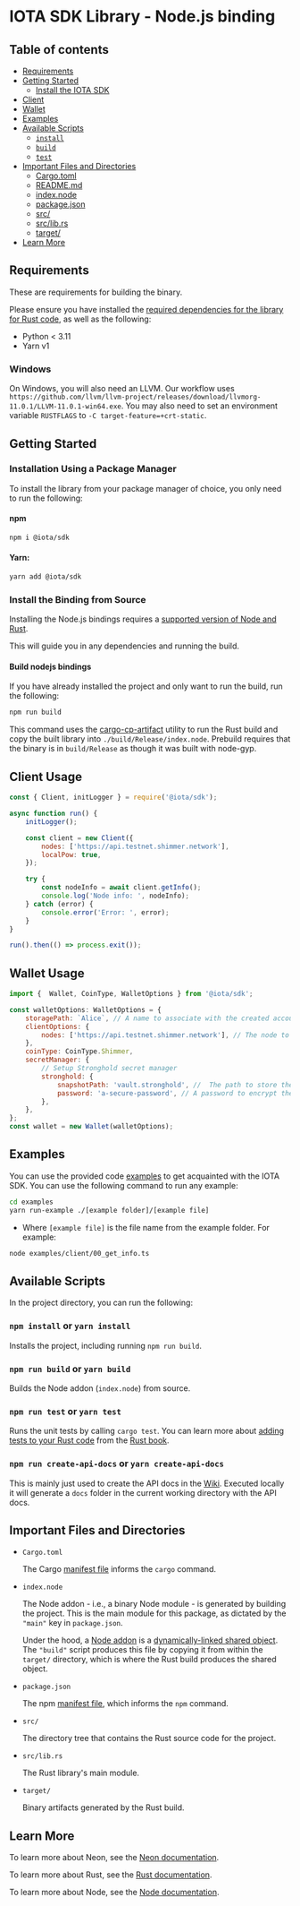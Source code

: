 # IOTA SDK Library - Node.js binding

## Table of contents

- [Requirements](#requirements)
- [Getting Started](#getting-started)
    - [Install the IOTA SDK](#installing-the-iota-sdk)
- [Client](#client-usage)
- [Wallet](#wallet-usage)
- [Examples](#examples)
- [Available Scripts](#available-scripts)
    - [`install`](#npm-install-or-yarn-install)
    - [`build`](#npm-build-or-yarn-build)
    - [`test`](#npm-test-or-yarn-test)
- [Important Files and Directories](#important-files-and-directories)
    - [Cargo.toml](#cargotoml)
    - [README.md](#readmemd)
    - [index.node](#indexnode)
    - [package.json](#packagejson)
    - [src/](#src)
    - [src/lib.rs](#srclibrs)
    - [target/](#target)
- [Learn More](#learn-more)

## Requirements

These are requirements for building the binary.

Please ensure you have installed the [required dependencies for the library for Rust code](/README.md#requirements), as
well as the following:

- Python < 3.11
- Yarn v1

### Windows

On Windows, you will also need an LLVM. Our workflow uses
`https://github.com/llvm/llvm-project/releases/download/llvmorg-11.0.1/LLVM-11.0.1-win64.exe`. You may also need to set
an environment variable `RUSTFLAGS` to `-C target-feature=+crt-static`.

## Getting Started

### Installation Using a Package Manager

To install the library from your package manager of choice, you only need to run the following:

#### npm

```sh
npm i @iota/sdk
```

#### Yarn:

```sh
yarn add @iota/sdk
```

### Install the Binding from Source

Installing the Node.js bindings requires
a [supported version of Node and Rust](https://github.com/neon-bindings/neon#platform-support).

This will guide you in any dependencies and running the build.

#### Build nodejs bindings

If you have already installed the project and only want to run the build, run the following:

```sh
npm run build
```

This command uses the [cargo-cp-artifact](https://github.com/neon-bindings/cargo-cp-artifact) utility to run the Rust
build and copy the built library into `./build/Release/index.node`.
Prebuild requires that the binary is in `build/Release` as though it was built with node-gyp.

## Client Usage

```javascript
const { Client, initLogger } = require('@iota/sdk');

async function run() {
    initLogger();

    const client = new Client({
        nodes: ['https://api.testnet.shimmer.network'],
        localPow: true,
    });

    try {
        const nodeInfo = await client.getInfo();
        console.log('Node info: ', nodeInfo);
    } catch (error) {
        console.error('Error: ', error);
    }
}

run().then(() => process.exit());
```

## Wallet Usage

```javascript
import {  Wallet, CoinType, WalletOptions } from '@iota/sdk';

const walletOptions: WalletOptions = {
    storagePath: `Alice`, // A name to associate with the created account.
    clientOptions: {
        nodes: ['https://api.testnet.shimmer.network'], // The node to connect to.
    },
    coinType: CoinType.Shimmer,
    secretManager: {
        // Setup Stronghold secret manager
        stronghold: {
            snapshotPath: 'vault.stronghold', //  The path to store the account snapshot.
            password: 'a-secure-password', // A password to encrypt the stored data. WARNING: Never hardcode passwords in production code.
        },
    },
};
const wallet = new Wallet(walletOptions);
```

## Examples

You can use the provided code [examples](examples) to get acquainted with the IOTA SDK. You can use the following command to run any example:

```bash
cd examples
yarn run-example ./[example folder]/[example file]
```

- Where `[example file]` is the file name from the example folder. For example:

```bash
node examples/client/00_get_info.ts
```

## Available Scripts

In the project directory, you can run the following:

### `npm install` or `yarn install`

Installs the project, including running `npm run build`.

### `npm run build` or `yarn build`

Builds the Node addon (`index.node`) from source.

### `npm run test` or `yarn test`

Runs the unit tests by calling `cargo test`. You can learn more
about [adding tests to your Rust code](https://doc.rust-lang.org/book/ch11-01-writing-tests.html) from
the [Rust book](https://doc.rust-lang.org/book/).

### `npm run create-api-docs` or `yarn create-api-docs`

This is mainly just used to create the API docs in the [Wiki](https://github.com/iota-wiki/iota-wiki). Executed locally it will generate a `docs` folder in the current working directory with the API docs.

## Important Files and Directories

- `Cargo.toml`

    The Cargo [manifest file](https://doc.rust-lang.org/cargo/reference/manifest.html) informs the `cargo` command.
    
- `index.node`

    The Node addon - i.e., a binary Node module - is generated by building the project. This is the main module for this package,
    as dictated by the `"main"` key in `package.json`.

    Under the hood, a [Node addon](https://nodejs.org/api/addons.html) is
    a [dynamically-linked shared object](<https://en.wikipedia.org/wiki/Library_(computing)#Shared_libraries>). The `"build"`
    script produces this file by copying it from within the `target/` directory, which is where the Rust build produces the shared object.

- `package.json`

    The npm [manifest file](https://docs.npmjs.com/cli/v7/configuring-npm/package-json), which informs the `npm` command.

- `src/`

    The directory tree that contains the Rust source code for the project.

- `src/lib.rs`

    The Rust library's main module.

- `target/`

    Binary artifacts generated by the Rust build.

## Learn More

To learn more about Neon, see the [Neon documentation](https://neon-bindings.com).

To learn more about Rust, see the [Rust documentation](https://www.rust-lang.org).

To learn more about Node, see the [Node documentation](https://nodejs.org).

